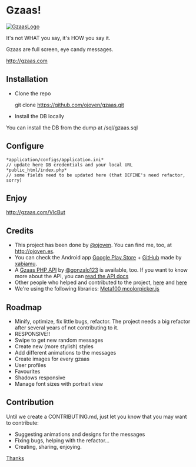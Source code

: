 Gzaas!
==============
[![GzaasLogo](http://gzaas.com/images/gzaas_logo.png)](http://gzaas.com)

It's not WHAT you say, it's HOW you say it.

Gzaas are full screen, eye candy messages.

http://gzaas.com

Installation
------------------

* Clone the repo

    git clone https://github.com/ojoven/gzaas.git

* Install the DB locally

You can install the DB from the dump at /sql/gzaas.sql

Configure
------------------
    *application/configs/application.ini*
    // update here DB credentials and your local URL
    *public_html/index.php*
    // some fields need to be updated here (that DEFINE's need refactor, sorry)

Enjoy
------------------
http://gzaas.com/VlcBut


Credits
------------------

* This project has been done by [@ojoven](http://twitter.com/ojoven). You can find me, too, at http://ojoven.es.
* You can check the Android app [Google Play Store]() + [GitHub](https://github.com/ojoven/GzaasAndroid) made by [xabiamu](https://github.com/xabiamu).
* A [Gzaas PHP API]() by [@gonzalo123](http://twitter.com/gonzalo123) is available, too. If you want to know more about the API, you can [read the API docs](http://gzaas.com/project/api-embed/api-general-overview/)
* Other people who helped and contributed to the project, [here](http://gzaas.com/project/credits/who-we-are/) and [here](http://gzaas.com/project/credits/project-collaborators/)
* We're using the following libraries: [Meta100 mcolorpicker.js](http://blog.meta100.com/post/600571131/mcolorpicker)


Roadmap
----------------
* Minify, optimize, fix little bugs, refactor. The project needs a big refactor after several years of not contributing to it.
* RESPONSIVE!!
* Swipe to get new random messages
* Create new (more stylish) styles
* Add different animations to the messages
* Create images for every gzaas
* User profiles
* Favourites
* Shadows responsive
* Manage font sizes with portrait view

Contribution
----------------
Until we create a CONTRIBUTING.md, just let you know that you may want to contribute:
* Suggesting animations and designs for the messages
* Fixing bugs, helping with the refactor...
* Creating, sharing, enjoying.

[Thanks](http://gzaas.com/pXJ4m)
